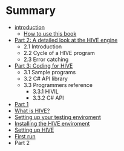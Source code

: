 # Summary

* [introduction](README.md)
   * [How to use this book](how_to_use_this_book.md)
* [Part 2: A detailed look at the HIVE engine](Part2/part_2_a_detailed_look_at_the_hive_engine.md)
   * 2.1 Introduction
   * 2.2 Cycle of a HIVE program
   * 2.3 Error catching
* [Part 3: Coding for HIVE](Part3/Coding-for-HIVE.md)
   * 3.1 Sample programs
   * 3.2 C# API library
   * 3.3 Programmers reference
       * 3.3.1 HIVIL
       * 3.3.2 C# API
* [Part 1](pt1.md)
* [What is HIVE?](ch1.md)
* [Setting up your testing enviroment](ch2.md)
* [Installing the HIVE enviroment](ch3.md)
* [Setting up HIVE](ch4.md)
* [First run](ch5.md)
* Part 2

